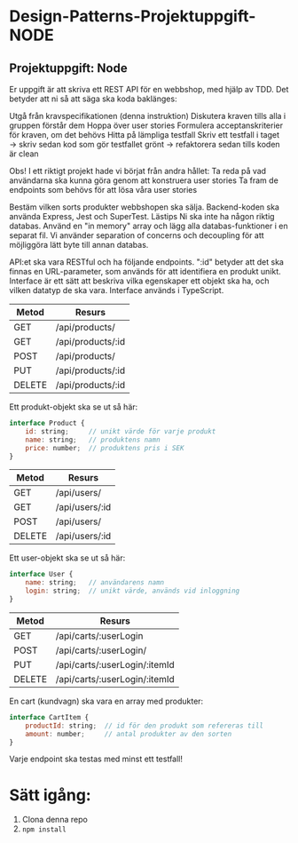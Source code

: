 # Design-Patterns-Projektuppgift-NODE

## Projektuppgift: Node
Er uppgift är att skriva ett REST API för en webbshop, med hjälp av TDD. Det betyder att ni så att säga ska koda baklänges:

Utgå från kravspecifikationen (denna instruktion)
Diskutera kraven tills alla i gruppen förstår dem
Hoppa över user stories
Formulera acceptanskriterier för kraven, om det behövs
Hitta på lämpliga testfall
Skriv ett testfall i taget → skriv sedan kod som gör testfallet grönt → refaktorera sedan tills koden är clean

Obs! I ett riktigt projekt hade vi börjat från andra hållet:
Ta reda på vad användarna ska kunna göra genom att konstruera user stories
Ta fram de endpoints som behövs för att lösa våra user stories


Bestäm vilken sorts produkter webbshopen ska sälja.
Backend-koden ska använda Express, Jest och SuperTest. Lästips
Ni ska inte ha någon riktig databas. Använd en "in memory" array och lägg alla databas-funktioner i en separat fil. Vi använder separation of concerns och decoupling för att möjliggöra lätt byte till annan databas.

API:et ska vara RESTful och ha följande endpoints. ":id" betyder att det ska finnas en URL-parameter, som används för att identifiera en produkt unikt. Interface är ett sätt att beskriva vilka egenskaper ett objekt ska ha, och vilken datatyp de ska vara. Interface används i TypeScript.

| Metod | Resurs |
| ------ | ------ |
| GET | /api/products/ |
| GET | /api/products/:id |
| POST | /api/products/ |
| PUT | /api/products/:id |
| DELETE | /api/products/:id |


Ett produkt-objekt ska se ut så här:
```javascript
interface Product {
    id: string; 	// unikt värde för varje produkt
    name: string;   // produktens namn
    price: number;  // produktens pris i SEK
}
```

| Metod | Resurs |
| ------ | ------ |
| GET | /api/users/ |
| GET | /api/users/:id |
| POST | /api/users/ |
| DELETE | /api/users/:id |


Ett user-objekt ska se ut så här:
```javascript
interface User {
    name: string;   // användarens namn
    login: string;  // unikt värde, används vid inloggning
}
```

| Metod | Resurs |
| ------ | ------ |
| GET | /api/carts/:userLogin |
| POST | /api/carts/:userLogin/ |
| PUT | /api/carts/:userLogin/:itemId |
| DELETE | /api/carts/:userLogin/:itemId |


En cart (kundvagn) ska vara en array med produkter:
```javascript
interface CartItem {
    productId: string;  // id för den produkt som refereras till
    amount: number; 	// antal produkter av den sorten
}
```
Varje endpoint ska testas med minst ett testfall!



# Sätt igång:

1. Clona denna repo
2. `npm install`

